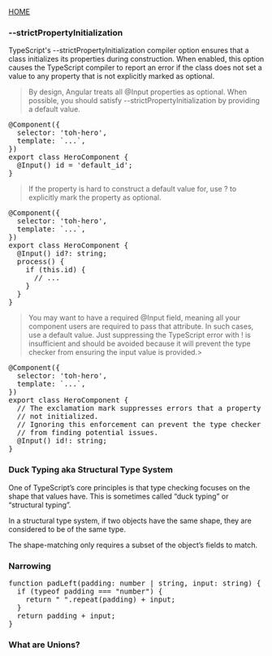 [HOME](home.md)  

### --strictPropertyInitialization
TypeScript's --strictPropertyInitialization compiler option ensures that a class initializes its properties during construction. When enabled, this option causes the TypeScript compiler to report an error if the class does not set a value to any property that is not explicitly marked as optional.

> By design, Angular treats all @Input properties as optional. When possible, you should satisfy --strictPropertyInitialization by providing a default value.

<pre>
@Component({
  selector: 'toh-hero',
  template: `...`,
})
export class HeroComponent {
  @Input() id = 'default_id';
}
</pre>

> If the property is hard to construct a default value for, use ? to explicitly mark the property as optional.

<pre>
@Component({
  selector: 'toh-hero',
  template: `...`,
})
export class HeroComponent {
  @Input() id?: string;
  process() {
    if (this.id) {
      // ...
    }
  }
}
</pre>

> You may want to have a required @Input field, meaning all your component users are required to pass that attribute. In such cases, use a default value. Just suppressing the TypeScript error with ! is insufficient and should be avoided because it will prevent the type checker from ensuring the input value is provided.> 

<pre>
@Component({
  selector: 'toh-hero',
  template: `...`,
})
export class HeroComponent {
  // The exclamation mark suppresses errors that a property is
  // not initialized.
  // Ignoring this enforcement can prevent the type checker
  // from finding potential issues.
  @Input() id!: string;
}
</pre>

### Duck Typing aka Structural Type System

One of TypeScript’s core principles is that type checking focuses on the shape that values have. This is sometimes called “duck typing” or “structural typing”.

In a structural type system, if two objects have the same shape, they are considered to be of the same type.

The shape-matching only requires a subset of the object’s fields to match.

### Narrowing   
<pre>
function padLeft(padding: number | string, input: string) {
  if (typeof padding === "number") {
    return " ".repeat(padding) + input;
  }
  return padding + input;
}
</pre>

### What are Unions? 
